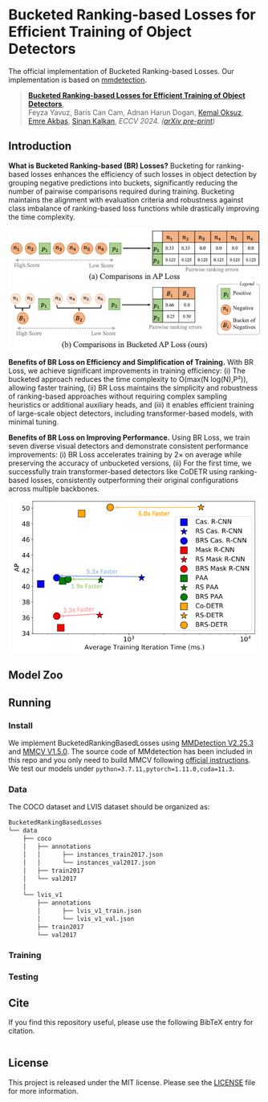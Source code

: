 # Bucketed Ranking-based Losses for Efficient Training of Object Detectors

The official implementation of Bucketed Ranking-based Losses. Our implementation is based on [mmdetection](https://github.com/open-mmlab/mmdetection).

> [**Bucketed Ranking-based Losses for Efficient Training of Object Detectors**](https://arxiv.org/abs/2407.14204),            
> Feyza Yavuz, Baris Can Cam, Adnan Harun Dogan, [Kemal Oksuz](https://kemaloksuz.github.io/), [Emre Akbas](http://user.ceng.metu.edu.tr/~emre/), [Sinan Kalkan](http://www.kovan.ceng.metu.edu.tr/~sinan/),
> *ECCV 2024. ([arXiv pre-print](https://arxiv.org/abs/2407.14204))*



## Introduction

**What is Bucketed Ranking-based (BR) Losses?** Bucketing for ranking-based losses enhances the efficiency of such losses in object detection by grouping negative predictions into buckets, significantly reducing the number of pairwise comparisons required during training. Bucketing maintains the alignment with evaluation criteria and robustness against class imbalance of ranking-based loss functions while drastically improving the time complexity.

<p align="center">
  <img src="figures/ranking_comparison_2.png" width="600">
</p>

**Benefits of BR Loss on Efficiency and Simplification of Training.** With BR Loss, we achieve significant improvements in training efficiency: (i) The bucketed approach reduces the time complexity to O(max(N log(N),P²)), allowing faster training, (ii) BR Loss maintains the simplicity and robustness of ranking-based approaches without requiring complex sampling heuristics or additional auxiliary heads, and (iii) it enables efficient training of large-scale object detectors, including transformer-based models, with minimal tuning.

**Benefits of BR Loss on Improving Performance.** Using BR Loss, we train seven diverse visual detectors and demonstrate consistent performance improvements: (i) BR Loss accelerates training by 2× on average while preserving the accuracy of unbucketed versions, (ii) For the first time, we successfully train transformer-based detectors like CoDETR using ranking-based losses, consistently outperforming their original configurations across multiple backbones.

<p align="center">
  <img src="figures/performance_comparison.png" width="600">
</p>

## Model Zoo

## Running

### Install
We implement BucketedRankingBasedLosses using [MMDetection V2.25.3](https://github.com/open-mmlab/mmdetection/releases/tag/v2.25.3) and [MMCV V1.5.0](https://github.com/open-mmlab/mmcv/releases/tag/v1.5.0).
The source code of MMdetection has been included in this repo and you only need to build MMCV following [official instructions](https://github.com/open-mmlab/mmcv/tree/v1.5.0#installation).
We test our models under ```python=3.7.11,pytorch=1.11.0,cuda=11.3```. 

### Data
The COCO dataset and LVIS dataset should be organized as:
```
BucketedRankingBasedLosses
└── data
    ├── coco
    │   ├── annotations
    │   │      ├── instances_train2017.json
    │   │      └── instances_val2017.json
    │   ├── train2017
    │   └── val2017
    │
    └── lvis_v1
        ├── annotations
        │      ├── lvis_v1_train.json
        │      └── lvis_v1_val.json
        ├── train2017
        └── val2017        
```

### Training


### Testing


## Cite 

If you find this repository useful, please use the following BibTeX entry for citation.

```latex

```

## License

This project is released under the MIT license. Please see the [LICENSE](LICENSE) file for more information.
